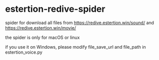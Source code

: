 # estertion-redive-spider

spider for download all files from https://redive.estertion.win/sound/ and https://redive.estertion.win/movie/

the spider is only for macOS or linux

if you use it on Windows, please modify file_save_url and file_path in estertion_voice.py
